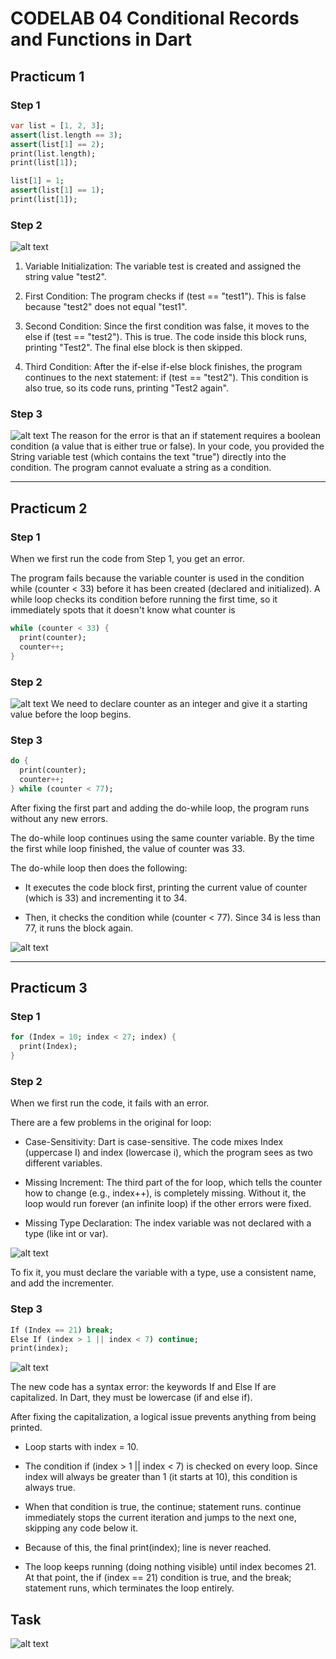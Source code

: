 # CODELAB 04 Conditional Records and Functions in Dart

## Practicum 1
### Step 1

```dart
var list = [1, 2, 3];
assert(list.length == 3);
assert(list[1] == 2);
print(list.length);
print(list[1]);

list[1] = 1;
assert(list[1] == 1);
print(list[1]);
```
### Step 2

![alt text](img/prac1(1).png)

1. Variable Initialization: The variable test is created and assigned the string value "test2".

2. First Condition: The program checks if (test == "test1"). This is false because "test2" does not equal "test1".

3. Second Condition: Since the first condition was false, it moves to the else if (test == "test2"). This is true. The code inside this block runs, printing "Test2". The final else block is then skipped.

3. Third Condition: After the if-else if-else block finishes, the program continues to the next statement: if (test == "test2"). This condition is also true, so its code runs, printing "Test2 again".



### Step 3

![alt text](img/prac1(3).png)
The reason for the error is that an if statement requires a boolean condition (a value that is either true or false). In your code, you provided the String variable test (which contains the text "true") directly into the condition. The program cannot evaluate a string as a condition.

---
## Practicum 2
### Step 1
When we first run the code from Step 1, you get an error. 

The program fails because the variable counter is used in the condition while (counter < 33) before it has been created (declared and initialized). A while loop checks its condition before running the first time, so it immediately spots that it doesn't know what counter is

```dart
while (counter < 33) {
  print(counter);
  counter++;
}
```
### Step 2
![alt text](img/prac2(1+2).png)
We need to declare counter as an integer and give it a starting value before the loop begins.

### Step 3
```dart
do {
  print(counter);
  counter++;
} while (counter < 77);
```
After fixing the first part and adding the do-while loop, the program runs without any new errors.

The do-while loop continues using the same counter variable. By the time the first while loop finished, the value of counter was 33.

The do-while loop then does the following:
- It executes the code block first, printing the current value of counter (which is 33) and incrementing it to 34.

- Then, it checks the condition while (counter < 77). Since 34 is less than 77, it runs the block again.

![alt text](img/prac3(3).png)

---


## Practicum 3
### Step 1

```dart
for (Index = 10; index < 27; index) {
  print(Index);
}
```

### Step 2

When we first run the code, it fails with an error. 

There are a few problems in the original for loop:

- Case-Sensitivity: Dart is case-sensitive. The code mixes Index (uppercase I) and index (lowercase i), which the program sees as two different variables.

- Missing Increment: The third part of the for loop, which tells the counter how to change (e.g., index++), is completely missing. Without it, the loop would run forever (an infinite loop) if the other errors were fixed.

- Missing Type Declaration: The index variable was not declared with a type (like int or var).

![alt text](img/prac3(1+2).png)

To fix it, you must declare the variable with a type, use a consistent name, and add the incrementer.

### Step 3
```dart
If (Index == 21) break;
Else If (index > 1 || index < 7) continue;
print(index);
```

![alt text](img/prac3(3).png)

The new code has a syntax error: the keywords If and Else If are capitalized. In Dart, they must be lowercase (if and else if).

After fixing the capitalization, a logical issue prevents anything from being printed.

- Loop starts with index = 10.

- The condition if (index > 1 || index < 7) is checked on every loop. Since index will always be greater than 1 (it starts at 10), this condition is always true.

- When that condition is true, the continue; statement runs. continue immediately stops the current iteration and jumps to the next one, skipping any code below it.

- Because of this, the final print(index); line is never reached.

- The loop keeps running (doing nothing visible) until index becomes 21. At that point, the if (index == 21) condition is true, and the break; statement runs, which terminates the loop entirely.

## Task
![alt text](img/task.png)

[def]: im